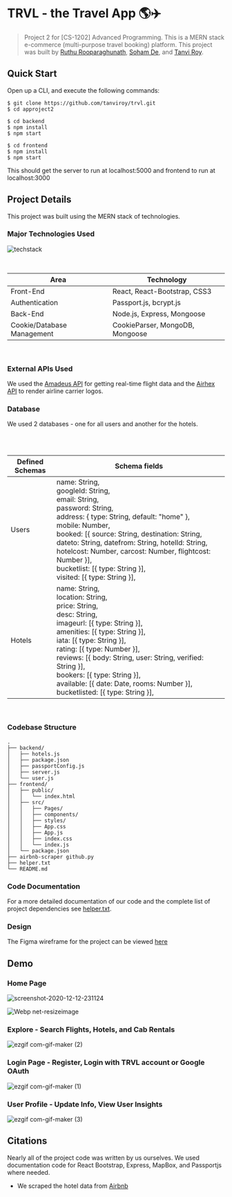 # TRVL - the Travel App 🌎✈️
> Project 2 for [CS-1202] Advanced Programming. This is a MERN stack e-commerce (multi-purpose travel booking) platform. This project was built by [Ruthu Rooparaghunath](https://github.com/hulikalruthu), [Soham De](https://github.com/actuallysoham), and [Tanvi Roy](https://github.com/tanviroy). 

## Quick Start
Open up a CLI, and execute the following commands:
```
$ git clone https://github.com/tanviroy/trvl.git
$ cd approject2

$ cd backend 
$ npm install
$ npm start

$ cd frontend
$ npm install
$ npm start
```
This should get the server to run at localhost:5000 and frontend to run at localhost:3000

## Project Details
This project was built using the MERN stack of technologies.

### Major Technologies Used
![techstack](https://user-images.githubusercontent.com/61850850/96565848-8482b700-12e2-11eb-8e6c-3e0f04c98289.png)

<br/>
<table>
<thead>
<tr>
<th>Area</th>
<th>Technology</th>
</tr>
</thead>
<tbody>
	<tr>
		<td>Front-End</td>
		<td>React, React-Bootstrap, CSS3</td>
	</tr>
	<tr>
		<td>Authentication</td>
		<td>Passport.js, bcrypt.js</td>
	</tr>
	<tr>
		<td>Back-End</td>
		<td>Node.js, Express, Mongoose</td>
	</tr>
	<tr>
		<td>Cookie/Database Management</td>
		<td>CookieParser, MongoDB, Mongoose</td>
	</tr>
</tbody>
</table>
<br/>

### External APIs Used
We used the [Amadeus API](https://developers.amadeus.com/self-service/category/air) for getting real-time flight data and the [Airhex API](https://airhex.com/api/logos/) to render airline carrier logos. 

### Database
We used 2 databases - one for all users and another for the hotels. <br/>
<table>
<thead>
<tr>
<th>Defined Schemas</th>
<th>Schema fields</th>
</tr>
</thead>
<tbody>
	<tr>
		<td>Users</td>
		<td>name: String,  <br/>
  		googleId: String,<br/>
 		email: String,<br/>
  		password: String,<br/>
  		address: { type: String, default: "home" },<br/>
  		mobile: Number,<br/>
  		booked: [{ source: String, destination: String, dateto: String, datefrom: String, hotelId: String, hotelcost: Number, carcost: Number, flightcost: Number }],<br/>
  		bucketlist: [{ type: String }],<br/>
  		visited: [{ type: String }],</td><br/>
	</tr>
	<tr>
		<td>Hotels</td>
		<td>name: String,  <br/>
  		location: String,<br/>
  		price: String,<br/>
  		desc: String,<br/>
  		imageurl: [{ type: String }],<br/>
  		amenities: [{ type: String }],<br/>
  		iata: [{ type: String }],<br/>
  		rating: [{ type: Number }],<br/>
  		reviews: [{ body: String, user: String, verified: String }],<br/>
  		bookers: [{ type: String }],<br/>
  		available: [{ date: Date, rooms: Number }],<br/>
  		bucketlisted: [{ type: String }],</td><br/>
	</tr>
	
</tbody>
</table>
<br/>

### Codebase Structure 
```
.
├── backend/
│   ├── hotels.js
│   ├── package.json
│   ├── passportConfig.js
│   ├── server.js
│   └── user.js
├── frontend/
│   ├── public/
│   │   └── index.html
│   ├── src/
│   │   ├── Pages/
│   │   ├── components/
│   │   ├── styles/
│   │   ├── App.css
│   │   ├── App.js
│   │   ├── index.css
│   │   └── index.js
│   └── package.json
├── airbnb-scraper github.py
├── helper.txt
└── README.md
```

### Code Documentation
For a more detailed documentation of our code and the complete list of project dependencies see [helper.txt](helper.txt).

### Design
The Figma wireframe for the project can be viewed [here](https://www.figma.com/file/8ca3Pgt9jp1zMfXJj0aIiH/AP-Project-2-E-Travel?node-id=0%3A1)

## Demo

### Home Page

![screenshot-2020-12-12-231124](https://user-images.githubusercontent.com/61850850/101993734-ebb95800-3ce2-11eb-8b8d-f1947b9b87c8.jpg)

![Webp net-resizeimage](https://user-images.githubusercontent.com/61850850/101993736-ee1bb200-3ce2-11eb-965e-d7355d6d2ec7.jpg)

### Explore - Search Flights, Hotels, and Cab Rentals

![ezgif com-gif-maker (2)](https://user-images.githubusercontent.com/61850850/103472070-c504b380-4dae-11eb-980d-555c3d803dd7.gif)

### Login Page - Register, Login with TRVL account or Google OAuth

![ezgif com-gif-maker (1)](https://user-images.githubusercontent.com/61850850/101993653-5027e780-3ce2-11eb-9a3c-d400e405c83b.gif)

### User Profile - Update Info, View User Insights

![ezgif com-gif-maker (3)](https://user-images.githubusercontent.com/61850850/101993659-54540500-3ce2-11eb-8cb1-4ff54f1ddfc1.gif)

## Citations
Nearly all of the project code was written by us ourselves. We used documentation code for React Bootstrap, Express, MapBox, and Passportjs where needed. 
* We scraped the hotel data from [Airbnb](https://www.airbnb.co.in/)
